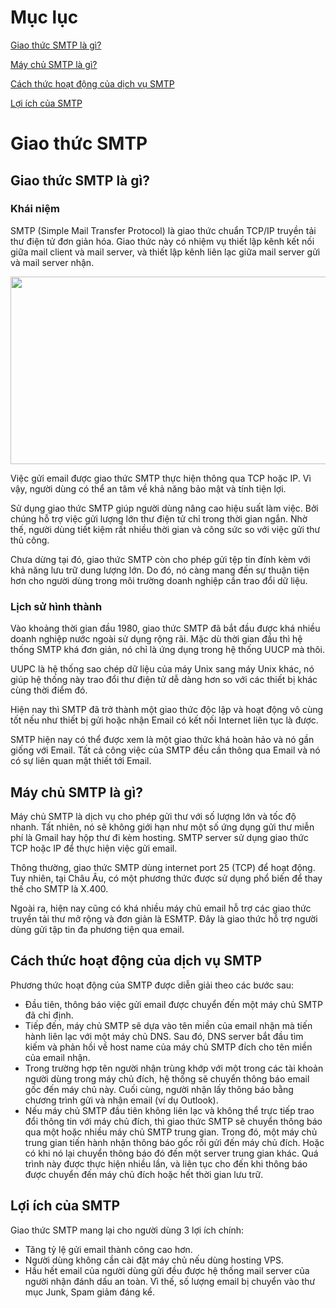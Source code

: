 # Mục lục

[Giao thức SMTP là gì?](#smtp)

[Máy chủ SMTP là gì?](#maychu)

[Cách thức hoạt động của dịch vụ SMTP](#hoatdong)

[Lợi ích của SMTP](#loiich)

# Giao thức SMTP

<a name="smtp"></a>
## Giao thức SMTP là gì?
### Khái niệm
SMTP (Simple Mail Transfer Protocol) là giao thức chuẩn TCP/IP truyền tải thư điện tử đơn giản hóa. Giao thức này có nhiệm vụ thiết lập kênh kết nối giữa mail client và mail server, và thiết lập kênh liên lạc giữa mail server gửi và mail server nhận.

<p align="center">
  <img width="600" height="300" src="https://user-images.githubusercontent.com/111716161/186106242-77edeab8-bb40-4412-bfba-c7bd165c8f5b.png">
</p>

Việc gửi email được giao thức SMTP thực hiện thông qua TCP hoặc IP. Vì vậy, người dùng có thể an tâm về khả năng bảo mật và tính tiện lợi. 

Sử dụng giao thức SMTP giúp người dùng nâng cao hiệu suất làm việc. Bởi chúng hỗ trợ việc gửi lượng lớn thư điện tử chỉ trong thời gian ngắn. Nhờ thế, người dùng tiết kiệm rất nhiều thời gian và công sức so với việc gửi thư thủ công.

Chưa dừng tại đó, giao thức SMTP còn cho phép gửi tệp tin đính kèm với khả năng lưu trữ dung lượng lớn. Do đó, nó càng mang đến sự thuận tiện hơn cho người dùng trong môi trường doanh nghiệp cần trao đổi dữ liệu.

### Lịch sử hình thành
Vào khoảng thời gian đầu 1980, giao thức SMTP đã bắt đầu được khá nhiều doanh nghiệp nước ngoài sử dụng rộng rãi. Mặc dù thời gian đầu thì hệ thống SMTP khá đơn giản, nó chỉ là ứng dụng trong hệ thống UUCP mà thôi.

UUPC là hệ thống sao chép dữ liệu của máy Unix sang máy Unix khác, nó giúp hệ thống này trao đổi thư điện tử dễ dàng hơn so với các thiết bị khác cùng thời điểm đó.

Hiện nay thì SMTP đã trở thành một giao thức độc lập và hoạt động vô cùng tốt nếu như thiết bị gửi hoặc nhận Email có kết nối Internet liên tục là được.

SMTP hiện nay có thể được xem là một giao thức khá hoàn hảo và nó gần giống với Email. Tất cả công việc của SMTP đều cần thông qua Email và nó có sự liên quan mật thiết tới Email.

<a name="maychu"></a>
## Máy chủ SMTP là gì?
Máy chủ SMTP là dịch vụ cho phép gửi thư với số lượng lớn và tốc độ nhanh. Tất nhiên, nó sẽ không giới hạn như một số ứng dụng gửi thư miễn phí là Gmail hay hộp thư đi kèm hosting. SMTP server sử dụng giao thức TCP hoặc IP để thực hiện việc gửi email.

Thông thường, giao thức SMTP dùng internet port 25 (TCP) để hoạt động. Tuy nhiên, tại Châu Âu, có một phương thức được sử dụng phổ biến để thay thế cho SMTP là X.400. 

Ngoài ra, hiện nay cũng có khá nhiều máy chủ email hỗ trợ các giao thức truyền tải thư mở rộng và đơn giản là ESMTP. Đây là giao thức hỗ trợ người dùng gửi tập tin đa phương tiện qua email.

<a name="hoatdong"></a>
## Cách thức hoạt động của dịch vụ SMTP 
Phương thức hoạt động của SMTP được diễn giải theo các bước sau:
- Đầu tiên, thông báo việc gửi email được chuyển đến một máy chủ SMTP đã chỉ định.
- Tiếp đến, máy chủ SMTP sẽ dựa vào tên miền của email nhận mà tiến hành liên lạc với một máy chủ DNS. Sau đó, DNS server bắt đầu tìm kiếm và phản hồi về host name của máy chủ SMTP đích cho tên miền của email nhận. 
- Trong trường hợp tên người nhận trùng khớp với một trong các tài khoản người dùng trong máy chủ đích, hệ thống sẽ chuyển thông báo email gốc đến máy chủ này. Cuối cùng, người nhận lấy thông báo bằng chương trình gửi và nhận email (ví dụ Outlook).
- Nếu máy chủ SMTP đầu tiên không liên lạc và không thể trực tiếp trao đổi thông tin với máy chủ đích, thì giao thức SMTP sẽ chuyển thông báo qua một hoặc nhiều máy chủ SMTP trung gian. Trong đó, một máy chủ trung gian tiến hành nhận thông báo gốc rồi gửi đến máy chủ đích. Hoặc có khi nó lại chuyển thông báo đó đến một server trung gian khác. Quá trình này được thực hiện nhiều lần, và liên tục cho đến khi thông báo được chuyển đến máy chủ đích hoặc hết thời gian lưu trữ.

<a name="loiich"></a>
## Lợi ích của SMTP
Giao thức SMTP mang lại cho người dùng 3 lợi ích chính:
- Tăng tỷ lệ gửi email thành công cao hơn.
- Người dùng không cần cài đặt máy chủ nếu dùng hosting VPS.
- Hầu hết email của người dùng gửi đều được hệ thống mail server của người nhận đánh dấu an toàn. Vì thế, số lượng email bị chuyển vào thư mục Junk, Spam giảm đáng kể.
